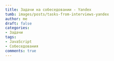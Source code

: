```yaml
---
title: Задачи на собеседовании - Yandex
tumb: images/posts/tasks-from-interviews-yandex
author: me
draft: false
categories:
- Задачи
tags:
- JavaScript
- Собеседования
comments: true
---
```

